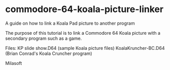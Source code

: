 # commodore-64-koala-picture-linker
A guide on how to link a Koala Pad picture to another program

The purpose of this tutorial is to link a Commodore 64 Koala picture with a secondary program such as a game.

Files:
KP slide show.D64 (sample Koala picture files)
KoalaKruncher-BC.D64 (Brian Conrad's Koala Cruncher program)

Milasoft
